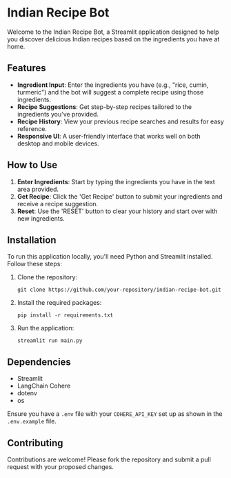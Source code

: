 # Indian Recipe Bot

Welcome to the Indian Recipe Bot, a Streamlit application designed to help you discover delicious Indian recipes based on the ingredients you have at home.

## Features

- **Ingredient Input**: Enter the ingredients you have (e.g., "rice, cumin, turmeric") and the bot will suggest a complete recipe using those ingredients.
- **Recipe Suggestions**: Get step-by-step recipes tailored to the ingredients you've provided.
- **Recipe History**: View your previous recipe searches and results for easy reference.
- **Responsive UI**: A user-friendly interface that works well on both desktop and mobile devices.

## How to Use

1. **Enter Ingredients**: Start by typing the ingredients you have in the text area provided.
2. **Get Recipe**: Click the 'Get Recipe' button to submit your ingredients and receive a recipe suggestion.
3. **Reset**: Use the 'RESET' button to clear your history and start over with new ingredients.

## Installation

To run this application locally, you'll need Python and Streamlit installed. Follow these steps:

1. Clone the repository:
   ```
   git clone https://github.com/your-repository/indian-recipe-bot.git
   ```
2. Install the required packages:
   ```
   pip install -r requirements.txt
   ```
3. Run the application:
   ```
   streamlit run main.py
   ```

## Dependencies

- Streamlit
- LangChain Cohere
- dotenv
- os

Ensure you have a `.env` file with your `COHERE_API_KEY` set up as shown in the `.env.example` file.

## Contributing

Contributions are welcome! Please fork the repository and submit a pull request with your proposed changes.
